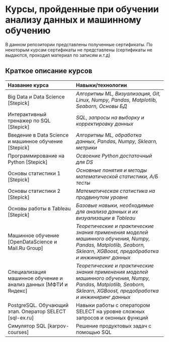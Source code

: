 # Курсы, пройденные при обучении анализу данных и машинному обучению

В данном репозитории представлены полученные сертификаты. По некоторым курсам сертификаты не представлены (сертификаты не выдаются, проходил материал по записям и.т.д)

## Краткое описание курсов

| Название курса | Навыки/технологии | 
| :---------------------- | :---------------------- |
| Big Data и Data Science [Stepick]| *Алгоритмы ML, Визуализация, Git, Linux, Numpy, Pandas, Matplotlib, Seaborn, Основы БД* |
Интерактивный тренажер по SQL [Stepick]| *SQL, запросы на выборку и корректировку данных* |
Введение в Data Science и машинное обучение [Stepick]| *Алгоритмы ML, обработка данных, Pandas, Numpy, Sklearn, метрики*|
Программирование на Python [Stepick]| *Освоение Python достаточный для DS* |
Основы статистики 1 [Stepick]| *Основные понятия и методы математической статистики, А/Б тесты* |
Основы статистики 2 [Stepick]| *Математическая статистика на продвинутом уровне* |
Основы работы в Tableau [Stepick]| *Базовые навыки, необходимые для анализа данных и их визуализации в Tableau* |
Машинное обучение [OpenDataScience и Mail.Ru Group]| *Теоретические и практические знания применения моделей машинного обучения, Numpy, Pandas, Matplotlib, Seaborn, Sklearn, XGBoost, предобработка и инжиниринг данных* |
Специализация машинное обучение и анализ данных	 [МФТИ и Яндекс]| *Теоретические и практические знания применения моделей машинного обучения, Numpy, Pandas, Matplotlib, Seaborn, Sklearn, XGBoost, предобработка и инжиниринг данных* |
PostgreSQL. Обучающий этап. Оператор SELECT	 [sql-ex.ru]| Навыки работы с оператором SELECT на уровне сложных запросов и оконных функций |
Симулятор SQL [karpov-courses]| Решение продуктовых задач с помощью SQL |
